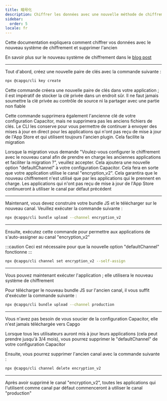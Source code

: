 ```yaml
---
title: 暗号化
description: Chiffrer les données avec une nouvelle méthode de chiffrement
sidebar:
  order: 5
locale: fr
---
```


Cette documentation expliquera comment chiffrer vos données avec le nouveau système de chiffrement et supprimer l'ancien

En savoir plus sur le nouveau système de chiffrement dans le [blog post](/blog/introducing-end-to-end-security-to-capacitor-updater-with-code-signing)

---

Tout d'abord, créez une nouvelle paire de clés avec la commande suivante :

```bash
npx @capgo/cli key create
```

Cette commande créera une nouvelle paire de clés dans votre application ; il est impératif de stocker la clé privée dans un endroit sûr. Il ne faut jamais soumettre la clé privée au contrôle de source ni la partager avec une partie non fiable

Cette commande supprimera également l'ancienne clé de votre configuration Capacitor, mais ne supprimera pas les anciens fichiers de clés. Le CLI les conserve pour vous permettre de continuer à envoyer des mises à jour en direct pour les applications qui n'ont pas reçu de mise à jour de l'App Store et qui utilisent toujours l'ancien plugin. Cela facilite la migration

Lorsque la migration vous demande "Voulez-vous configurer le chiffrement avec le nouveau canal afin de prendre en charge les anciennes applications et faciliter la migration ?", veuillez accepter. Cela ajoutera une nouvelle option "defaultChannel" à votre configuration Capacitor. Cela fera en sorte que votre application utilise le canal "encryption_v2". Cela garantira que le nouveau chiffrement n'est utilisé que par les applications qui le prennent en charge. Les applications qui n'ont pas reçu de mise à jour de l'App Store continueront à utiliser le canal par défaut précédent

---

Maintenant, vous devez construire votre bundle JS et le télécharger sur le nouveau canal. Veuillez exécuter la commande suivante :

```bash
npx @capgo/cli bundle upload --channel encryption_v2
```

---

Ensuite, exécutez cette commande pour permettre aux applications de s'auto-assigner au canal "encryption_v2"

:::caution
Ceci est nécessaire pour que la nouvelle option "defaultChannel" fonctionne
:::

```bash
npx @capgo/cli channel set encryption_v2 --self-assign
```

---

Vous pouvez maintenant exécuter l'application ; elle utilisera le nouveau système de chiffrement

Pour télécharger le nouveau bundle JS sur l'ancien canal, il vous suffit d'exécuter la commande suivante :

```bash
npx @capgo/cli bundle upload --channel production
```

---

Vous n'avez pas besoin de vous soucier de la configuration Capacitor, elle n'est jamais téléchargée vers Capgo

Lorsque tous les utilisateurs auront mis à jour leurs applications (cela peut prendre jusqu'à 3/4 mois), vous pourrez supprimer le "defaultChannel" de votre configuration Capacitor

Ensuite, vous pourrez supprimer l'ancien canal avec la commande suivante :

```bash
npx @capgo/cli channel delete encryption_v2
```

---

Après avoir supprimé le canal "encryption_v2", toutes les applications qui l'utilisent comme canal par défaut commenceront à utiliser le canal "production"